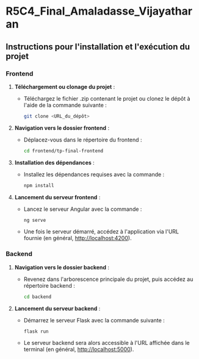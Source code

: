 # R5C4_Final_Amaladasse_Vijayatharan

## Instructions pour l'installation et l'exécution du projet

### Frontend
1. **Téléchargement ou clonage du projet** :
   - Téléchargez le fichier .zip contenant le projet ou clonez le dépôt à l'aide de la commande suivante :
     ```bash
     git clone <URL_du_dépôt>
     ```

2. **Navigation vers le dossier frontend** :
   - Déplacez-vous dans le répertoire du frontend :
     ```bash
     cd frontend/tp-final-frontend
     ```

3. **Installation des dépendances** :
   - Installez les dépendances requises avec la commande :
     ```bash
     npm install
     ```

4. **Lancement du serveur frontend** :
   - Lancez le serveur Angular avec la commande :
     ```bash
     ng serve
     ```
   - Une fois le serveur démarré, accédez à l'application via l'URL fournie (en général, [http://localhost:4200](http://localhost:4200)).

### Backend
1. **Navigation vers le dossier backend** :
   - Revenez dans l'arborescence principale du projet, puis accédez au répertoire backend :
     ```bash
     cd backend
     ```

2. **Lancement du serveur backend** :
   - Démarrez le serveur Flask avec la commande suivante :
     ```bash
     flask run
     ```
   - Le serveur backend sera alors accessible à l'URL affichée dans le terminal (en général, [http://localhost:5000](http://localhost:5000)).
